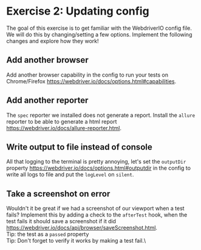 # Exercise 2: Updating config

The goal of this exercise is to get familiar with the WebdriverIO config file. We will do this by changing/setting a few options.
Implement the following changes and explore how they work!

## Add another browser

Add another browser capability in the config to run your tests on Chrome/Firefox <https://webdriver.io/docs/options.html#capabilities>.

## Add another reporter

The `spec` reporter we installed does not generate a report. Install the `allure` reporter to be able to generate a html report <https://webdriver.io/docs/allure-reporter.html>.

## Write output to file instead of console

All that logging to the terminal is pretty annoying, let's set the `outputDir` property <https://webdriver.io/docs/options.html#outputdir> in the config to write all logs to file and put the `logLevel` on `silent`.

## Take a screenshot on error

Wouldn't it be great if we had a screenshot of our viewport when a test fails?
Implement this by adding a check to the `afterTest` hook, when the test fails it should save a screenshot if it did <https://webdriver.io/docs/api/browser/saveScreenshot.html>.\
Tip: the test as a `passed` property\
Tip: Don't forget to verify it works by making a test fail.\